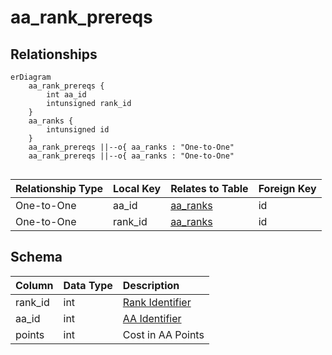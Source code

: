 # aa_rank_prereqs

## Relationships

```mermaid
erDiagram
    aa_rank_prereqs {
        int aa_id
        intunsigned rank_id
    }
    aa_ranks {
        intunsigned id
    }
    aa_rank_prereqs ||--o{ aa_ranks : "One-to-One"
    aa_rank_prereqs ||--o{ aa_ranks : "One-to-One"


```


| Relationship Type | Local Key | Relates to Table | Foreign Key |
| :--- | :--- | :--- | :--- |
| One-to-One | aa_id | [aa_ranks](../../schema/aas/aa_ranks.md) | id |
| One-to-One | rank_id | [aa_ranks](../../schema/aas/aa_ranks.md) | id |


## Schema

| Column | Data Type | Description |
| :--- | :--- | :--- |
| rank_id | int | [Rank Identifier](aa_ranks.md) |
| aa_id | int | [AA Identifier](aa_ability.md) |
| points | int | Cost in AA Points |

